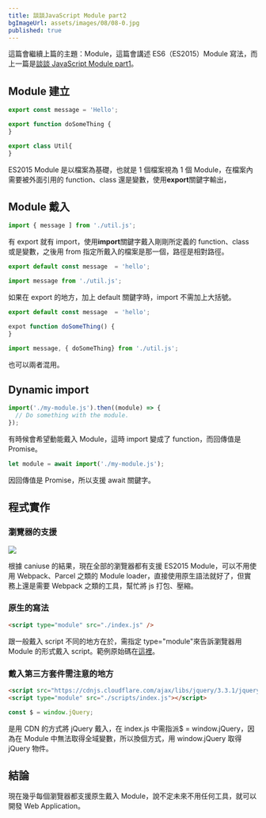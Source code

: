 ```yaml
---
title: 談談JavaScript Module part2
bgImageUrl: assets/images/08/08-0.jpg
published: true
---
```


這篇會繼續上篇的主題：Module，這篇會講述 ES6（ES2015）Module 寫法，而上一篇是[談談 JavaScript Module part1](https://thomascsd.github.io/module-pattern)。

## Module 建立

```javascript
export const message = 'Hello';

export function doSomeThing {
}

export class Util{
}
```

ES2015 Module 是以檔案為基礎，也就是 1 個檔案視為 1 個 Module，在檔案內需要被外面引用的 function、class 還是變數，使用**export**關鍵字輸出，

## Module 戴入

```javascript
import { message ] from './util.js';
```

有 export 就有 import，使用**import**關鍵字戴入剛剛所定義的 function、class 或是變數，之後用 from 指定所戴入的檔案是那一個，路徑是相對路徑。

```javascript
export default const message  = 'hello';

import message from './util.js';

```

如果在 export 的地方，加上 default 關鍵字時，import 不需加上大括號。

```javascript
export default const message  = 'hello';

expot function doSomeThing() {
}

import message, { doSomeThing} from './util.js';

```

也可以兩者混用。

## Dynamic import

```javascript
import('./my-module.js').then((module) => {
  // Do something with the module.
});
```

有時候會希望動能戴入 Module，這時 import 變成了 function，而回傳值是 Promise。

```javascript
let module = await import('./my-module.js');
```

因回傳值是 Promise，所以支援 await 關鍵字。

## 程式實作

### 瀏覽器的支援

<img class="img-fluid" src="assets/images/09/09-1.png">

根據 caniuse 的結果，現在全部的瀏覽器都有支援 ES2015 Module，可以不用使用 Webpack、Parcel 之類的 Module loader，直接使用原生語法就好了，但實務上還是需要 Webpack 之類的工具，幫忙將 js 打包、壓縮。

### 原生的寫法

```html
<script type="module" src="./index.js" />
```

跟一般戴入 script 不同的地方在於，需指定 type="module"來告訴瀏覽器用 Module 的形式戴入 script。範例原始碼在[這裡](https://github.com/thomascsd/es-module-import)。

### 戴入第三方套件需注意的地方

```html
<script src="https://cdnjs.cloudflare.com/ajax/libs/jquery/3.3.1/jquery.min.js"></script>
<script type="module" src="./scripts/index.js"></script>
```

```javascript
const $ = window.jQuery;
```

是用 CDN 的方式將 jQuery 戴入，在 index.js 中需指派\$ = window.jQuery，因為在 Module 中無法取得全域變數，所以換個方式，用 window.jQuery 取得 jQuery 物件。

## 結論

現在幾乎每個瀏覽器都支援原生戴入 Module，說不定未來不用任何工具，就可以開發 Web Application。
